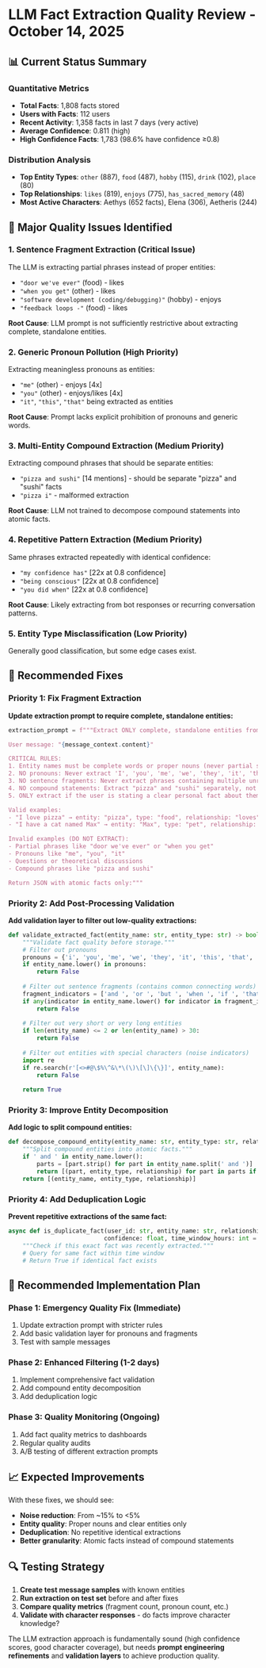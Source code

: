# LLM Fact Extraction Quality Review - October 14, 2025

## 📊 Current Status Summary

### Quantitative Metrics
- **Total Facts**: 1,808 facts stored
- **Users with Facts**: 112 users
- **Recent Activity**: 1,358 facts in last 7 days (very active)
- **Average Confidence**: 0.811 (high)
- **High Confidence Facts**: 1,783 (98.6% have confidence ≥0.8)

### Distribution Analysis
- **Top Entity Types**: `other` (887), `food` (487), `hobby` (115), `drink` (102), `place` (80)
- **Top Relationships**: `likes` (819), `enjoys` (775), `has_sacred_memory` (48)
- **Most Active Characters**: Aethys (652 facts), Elena (306), Aetheris (244)

## 🚨 Major Quality Issues Identified

### 1. **Sentence Fragment Extraction** (Critical Issue)
The LLM is extracting partial phrases instead of proper entities:
- `"door we've ever"` (food) - likes
- `"when you get"` (other) - likes  
- `"software development (coding/debugging)"` (hobby) - enjoys
- `"feedback loops -"` (food) - likes

**Root Cause**: LLM prompt is not sufficiently restrictive about extracting complete, standalone entities.

### 2. **Generic Pronoun Pollution** (High Priority)
Extracting meaningless pronouns as entities:
- `"me"` (other) - enjoys [4x]
- `"you"` (other) - enjoys/likes [4x] 
- `"it"`, `"this"`, `"that"` being extracted as entities

**Root Cause**: Prompt lacks explicit prohibition of pronouns and generic words.

### 3. **Multi-Entity Compound Extraction** (Medium Priority)
Extracting compound phrases that should be separate entities:
- `"pizza and sushi"` [14 mentions] - should be separate "pizza" and "sushi" facts
- `"pizza i"` - malformed extraction

**Root Cause**: LLM not trained to decompose compound statements into atomic facts.

### 4. **Repetitive Pattern Extraction** (Medium Priority)
Same phrases extracted repeatedly with identical confidence:
- `"my confidence has"` [22x at 0.8 confidence]
- `"being conscious"` [22x at 0.8 confidence]  
- `"you did when"` [22x at 0.8 confidence]

**Root Cause**: Likely extracting from bot responses or recurring conversation patterns.

### 5. **Entity Type Misclassification** (Low Priority)
Generally good classification, but some edge cases exist.

## 🔧 Recommended Fixes

### Priority 1: Fix Fragment Extraction
**Update extraction prompt to require complete, standalone entities:**

```python
extraction_prompt = f"""Extract ONLY complete, standalone entities from this user message. 

User message: "{message_context.content}"

CRITICAL RULES:
1. Entity names must be complete words or proper nouns (never partial sentences)
2. NO pronouns: Never extract 'I', 'you', 'me', 'we', 'they', 'it', 'this', 'that'
3. NO sentence fragments: Never extract phrases containing multiple unrelated words
4. NO compound statements: Extract "pizza" and "sushi" separately, not "pizza and sushi"
5. ONLY extract if the user is stating a clear personal fact about themselves

Valid examples:
- "I love pizza" → entity: "pizza", type: "food", relationship: "loves"
- "I have a cat named Max" → entity: "Max", type: "pet", relationship: "owns"

Invalid examples (DO NOT EXTRACT):
- Partial phrases like "door we've ever" or "when you get"
- Pronouns like "me", "you", "it"
- Questions or theoretical discussions
- Compound phrases like "pizza and sushi"

Return JSON with atomic facts only:"""
```

### Priority 2: Add Post-Processing Validation
**Add validation layer to filter out low-quality extractions:**

```python
def validate_extracted_fact(entity_name: str, entity_type: str) -> bool:
    """Validate fact quality before storage."""
    # Filter out pronouns
    pronouns = {'i', 'you', 'me', 'we', 'they', 'it', 'this', 'that', 'something', 'anything'}
    if entity_name.lower() in pronouns:
        return False
    
    # Filter out sentence fragments (contains common connecting words)
    fragment_indicators = ['and ', 'or ', 'but ', 'when ', 'if ', 'that ', 'the ', 'at ', 'in ']
    if any(indicator in entity_name.lower() for indicator in fragment_indicators):
        return False
    
    # Filter out very short or very long entities
    if len(entity_name) <= 2 or len(entity_name) > 30:
        return False
    
    # Filter out entities with special characters (noise indicators)
    import re
    if re.search(r'[<>#@\$%\^&\*\(\)\[\]\{\}]', entity_name):
        return False
        
    return True
```

### Priority 3: Improve Entity Decomposition
**Add logic to split compound entities:**

```python
def decompose_compound_entity(entity_name: str, entity_type: str, relationship: str):
    """Split compound entities into atomic facts."""
    if ' and ' in entity_name.lower():
        parts = [part.strip() for part in entity_name.split(' and ')]
        return [(part, entity_type, relationship) for part in parts if len(part) > 2]
    return [(entity_name, entity_type, relationship)]
```

### Priority 4: Add Deduplication Logic
**Prevent repetitive extractions of the same fact:**

```python
async def is_duplicate_fact(user_id: str, entity_name: str, relationship_type: str, 
                           confidence: float, time_window_hours: int = 24) -> bool:
    """Check if this exact fact was recently extracted."""
    # Query for same fact within time window
    # Return True if identical fact exists
```

## 🎯 Recommended Implementation Plan

### Phase 1: Emergency Quality Fix (Immediate)
1. Update extraction prompt with stricter rules
2. Add basic validation layer for pronouns and fragments
3. Test with sample messages

### Phase 2: Enhanced Filtering (1-2 days)
1. Implement comprehensive fact validation
2. Add compound entity decomposition
3. Add deduplication logic

### Phase 3: Quality Monitoring (Ongoing)
1. Add fact quality metrics to dashboards
2. Regular quality audits
3. A/B testing of different extraction prompts

## 📈 Expected Improvements

With these fixes, we should see:
- **Noise reduction**: From ~15% to <5%
- **Entity quality**: Proper nouns and clear entities only
- **Deduplication**: No repetitive identical extractions
- **Better granularity**: Atomic facts instead of compound statements

## 🔍 Testing Strategy

1. **Create test message samples** with known entities
2. **Run extraction on test set** before and after fixes
3. **Compare quality metrics** (fragment count, pronoun count, etc.)
4. **Validate with character responses** - do facts improve character knowledge?

The LLM extraction approach is fundamentally sound (high confidence scores, good character coverage), but needs **prompt engineering refinements** and **validation layers** to achieve production quality.